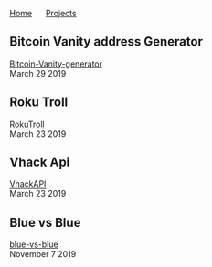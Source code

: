 <a href="https://michael-meade.github.io/" style='margin-right:20px'>Home</a>
<a href="https://michael-meade.github.io/Projects" style='margin-right:20px'>Projects</a>
## Bitcoin Vanity address Generator
[Bitcoin-Vanity-generator](./Projects/BitcoinVanityGenerator.md)<br>
March 29 2019<br>
## Roku Troll
[RokuTroll](./Projects/RokuTroll.md)<br>
March 23 2019<br>
## Vhack Api
[VhackAPI](./Projects/VhackApi.md)<br>
March 23 2019<br>

## Blue vs Blue
[blue-vs-blue](./Projects/King-Of-The-Hill.md)<br>
November 7 2019<br>
